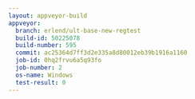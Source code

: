 ```yaml
---
layout: appveyor-build
appveyor:
  branch: erlend/ult-base-new-regtest
  build-id: 50225078
  build-number: 595
  commit: ac25364d7ff3d2e335a8d80012eb39b1916a1160
  job-id: 0hq2frvu6a5q93fo
  job-number: 2
  os-name: Windows
  test-result: 0
---
```

